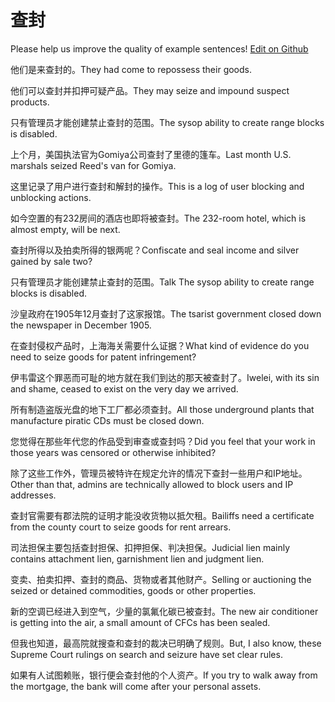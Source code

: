 # 查封

Please help us improve the quality of example sentences! [Edit on Github](https://github.com/jiyushe/jiyu-example-sentence-source/blob/main/chinese/chafeng.md)

<p><span class="chinese">他们是来查封的。</span><span class="english">They had come to repossess their goods.</span></p>

<p><span class="chinese">他们可以查封并扣押可疑产品。</span><span class="english">They may seize and impound suspect products.</span></p>

<p><span class="chinese">只有管理员才能创建禁止查封的范围。</span><span class="english">The sysop ability to create range blocks is disabled.</span></p>

<p><span class="chinese">上个月，美国执法官为Gomiya公司查封了里德的篷车。</span><span class="english">Last month U.S. marshals seized Reed's van for Gomiya.</span></p>

<p><span class="chinese">这里记录了用户进行查封和解封的操作。</span><span class="english">This is a log of user blocking and unblocking actions.</span></p>

<p><span class="chinese">如今空置的有232房间的酒店也即将被查封。</span><span class="english">The 232-room hotel, which is almost empty, will be next.</span></p>

<p><span class="chinese">查封所得以及拍卖所得的银两呢？</span><span class="english">Confiscate and seal income and silver gained by sale two?</span></p>

<p><span class="chinese">只有管理员才能创建禁止查封的范围。</span><span class="english">Talk The sysop ability to create range blocks is disabled.</span></p>

<p><span class="chinese">沙皇政府在1905年12月查封了这家报馆。</span><span class="english">The tsarist government closed down the newspaper in December 1905.</span></p>

<p><span class="chinese">在查封侵权产品时，上海海关需要什么证据？</span><span class="english">What kind of evidence do you need to seize goods for patent infringement?</span></p>

<p><span class="chinese">伊韦雷这个罪恶而可耻的地方就在我们到达的那天被查封了。</span><span class="english">Iwelei, with its sin and shame, ceased to exist on the very day we arrived.</span></p>

<p><span class="chinese">所有制造盗版光盘的地下工厂都必须查封。</span><span class="english">All those underground plants that manufacture piratic CDs must be closed down.</span></p>

<p><span class="chinese">您觉得在那些年代您的作品受到审查或查封吗？</span><span class="english">Did you feel that your work in those years was censored or otherwise inhibited?</span></p>

<p><span class="chinese">除了这些工作外，管理员被特许在规定允许的情况下查封一些用户和IP地址。</span><span class="english">Other than that, admins are technically allowed to block users and IP addresses.</span></p>

<p><span class="chinese">查封官需要有郡法院的证明才能没收货物以抵欠租。</span><span class="english">Bailiffs need a certificate from the county court to seize goods for rent arrears.</span></p>

<p><span class="chinese">司法担保主要包括查封担保、扣押担保、判决担保。</span><span class="english">Judicial lien mainly contains attachment lien, garnishment lien and judgment lien.</span></p>

<p><span class="chinese">变卖、拍卖扣押、查封的商品、货物或者其他财产。</span><span class="english">Selling or auctioning the seized or detained commodities, goods or other properties.</span></p>

<p><span class="chinese">新的空调已经进入到空气，少量的氯氟化碳已被查封。</span><span class="english">The new air conditioner is getting into the air, a small amount of CFCs has been sealed.</span></p>

<p><span class="chinese">但我也知道，最高院就搜查和查封的裁决已明确了规则。</span><span class="english">But, I also know, these Supreme Court rulings on search and seizure have set clear rules.</span></p>

<p><span class="chinese">如果有人试图赖账，银行便会查封他的个人资产。</span><span class="english">If you try to walk away from the mortgage, the bank will come after your personal assets.</span></p>

